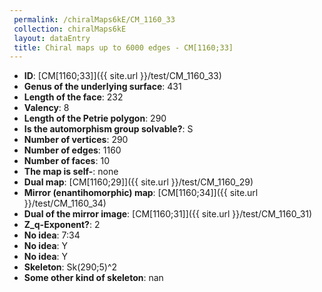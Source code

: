 ```yaml
--- 
 permalink: /chiralMaps6kE/CM_1160_33 
 collection: chiralMaps6kE
 layout: dataEntry
 title: Chiral maps up to 6000 edges - CM[1160;33]
---
```


- **ID**: [CM[1160;33]]({{ site.url }}/test/CM_1160_33)
- **Genus of the underlying surface**: 431
- **Length of the face**: 232
- **Valency**: 8
- **Length of the Petrie polygon**: 290
- **Is the automorphism group solvable?**: S
- **Number of vertices**: 290
- **Number of edges**: 1160
- **Number of faces**: 10
- **The map is self-**: none
- **Dual map**: [CM[1160;29]]({{ site.url }}/test/CM_1160_29)
- **Mirror (enantihomorphic) map**: [CM[1160;34]]({{ site.url }}/test/CM_1160_34)
- **Dual of the mirror image**: [CM[1160;31]]({{ site.url }}/test/CM_1160_31)
- **Z_q-Exponent?**: 2
- **No idea**:  7:34
- **No idea**: Y
- **No idea**: Y
- **Skeleton**: Sk(290;5)^2
- **Some other kind of skeleton**: nan
